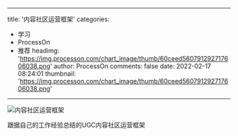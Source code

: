 
---
title: '内容社区运营框架'
categories: 
 - 学习
 - ProcessOn
 - 推荐
headimg: 'https://img.processon.com/chart_image/thumb/60ceed560791292717606038.png'
author: ProcessOn
comments: false
date: 2022-02-17 08:24:01
thumbnail: 'https://img.processon.com/chart_image/thumb/60ceed560791292717606038.png'
---

<div>   
<img class="thumb" alt="内容社区运营框架" src="https://img.processon.com/chart_image/thumb/60ceed560791292717606038.png" referrerpolicy="no-referrer">
<p>跟据自己的工作经验总结的UGC内容社区运营框架</p>  
</div>
            